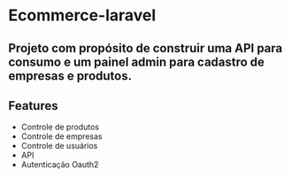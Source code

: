 # Ecommerce-laravel
## Projeto com propósito de construir uma API para consumo e um painel admin para cadastro de empresas e produtos.

## Features
 * Controle de produtos
 * Controle de empresas
 * Controle de usuários
 * API
 * Autenticação Oauth2
